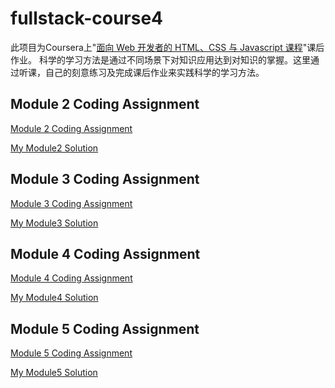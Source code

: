 # fullstack-course4 

此项目为Coursera上"<a href="https://www.coursera.org/learn/html-css-javascript-for-web-developers?specialization=ruby-on-rails">面向 Web 开发者的 HTML、CSS 与 Javascript 课程</a>"课后作业。
科学的学习方法是通过不同场景下对知识应用达到对知识的掌握。这里通过听课，自己的刻意练习及完成课后作业来实践科学的学习方法。


## Module 2 Coding Assignment

<a href="https://github.com/jhu-ep-coursera/fullstack-course4/blob/master/assignments/assignment2/Assignment-2.md">Module 2 Coding Assignment</a>

<a href="https://colinting.github.io/fullstack-course4/mod2_solution/">My Module2 Solution</a>

## Module 3 Coding Assignment

<a href="https://github.com/jhu-ep-coursera/fullstack-course4/blob/master/assignments/assignment3/Assignment-3.md">Module 3 Coding Assignment</a>

<a href="https://colinting.github.io/fullstack-course4/mod3_solution/">My Module3 Solution</a>

## Module 4 Coding Assignment

<a href="https://github.com/jhu-ep-coursera/fullstack-course4/blob/master/assignments/assignment4/Assignment-4.md">Module 4 Coding Assignment</a>

<a href="https://colinting.github.io/fullstack-course4/mod4_solution/">My Module4 Solution</a>

## Module 5 Coding Assignment

<a href="https://github.com/jhu-ep-coursera/fullstack-course4/blob/master/assignments/assignment5/Assignment-5.md">Module 5 Coding Assignment</a>

<a href="https://colinting.github.io/fullstack-course4/mod5_solution/">My Module5 Solution</a>